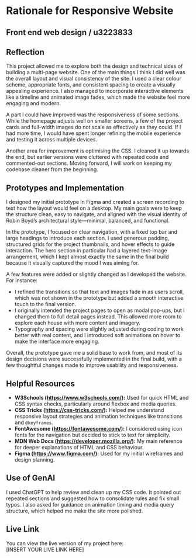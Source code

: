 # Rationale for Responsive Website
## Front end web design  / u3223833

## Reflection

This project allowed me to explore both the design and technical sides of building a multi-page website. One of the main things I think I did well was the overall layout and visual consistency of the site. I used a clear colour scheme, appropriate fonts, and consistent spacing to create a visually appealing experience. I also managed to incorporate interactive elements like a timeline and animated image fades, which made the website feel more engaging and modern.

A part I could have improved was the responsiveness of some sections. While the homepage adjusts well on smaller screens, a few of the project cards and full-width images do not scale as effectively as they could. If I had more time, I would have spent longer refining the mobile experience and testing it across multiple devices.

Another area for improvement is optimising the CSS. I cleaned it up towards the end, but earlier versions were cluttered with repeated code and commented-out sections. Moving forward, I will work on keeping my codebase cleaner from the beginning.

## Prototypes and Implementation

I designed my initial prototype in Figma and created a screen recording to test how the layout would feel on a desktop. My main goals were to keep the structure clean, easy to navigate, and aligned with the visual identity of Robin Boyd’s architectural style—minimal, balanced, and functional.

In the prototype, I focused on clear navigation, with a fixed top bar and large headings to introduce each section. I used generous padding, structured grids for the project thumbnails, and hover effects to guide interaction. The hero section in particular had a layered text-image arrangement, which I kept almost exactly the same in the final build because it visually captured the mood I was aiming for.

A few features were added or slightly changed as I developed the website. 
For instance:
- I refined the transitions so that text and images fade in as users scroll, which was not shown in the prototype but added a smooth interactive touch to the final version.
- I originally intended the project pages to open as modal pop-ups, but I changed them to full detail pages instead. This allowed more room to explore each house with more content and imagery.
- Typography and spacing were slightly adjusted during coding to work better with real content, and I introduced soft animations on hover to make the interface more engaging.

Overall, the prototype gave me a solid base to work from, and most of its design decisions were successfully implemented in the final build, with a few thoughtful changes made to improve usability and responsiveness.



## Helpful Resources

- **W3Schools (https://www.w3schools.com/):** Used for quick HTML and CSS syntax checks, particularly around flexbox and media queries.
- **CSS Tricks (https://css-tricks.com/):** Helped me understand responsive layout strategies and animation techniques like transitions and `@keyframes`.
- **FontAwesome (https://fontawesome.com/):** I considered using icon fonts for the navigation but decided to stick to text for simplicity.
- **MDN Web Docs (https://developer.mozilla.org/):** My main reference for deeper explanations of HTML and CSS behaviour.
- **Figma (https://www.figma.com/):** Used for my initial wireframes and design planning.

## Use of GenAI

I used ChatGPT to help review and clean up my CSS code. It pointed out repeated sections and suggested how to consolidate rules and fix small typos. I also asked for guidance on animation timing and media query structure, which helped me make the site more polished. 

## Live Link

You can view the live version of my project here:  
[INSERT YOUR LIVE LINK HERE]


